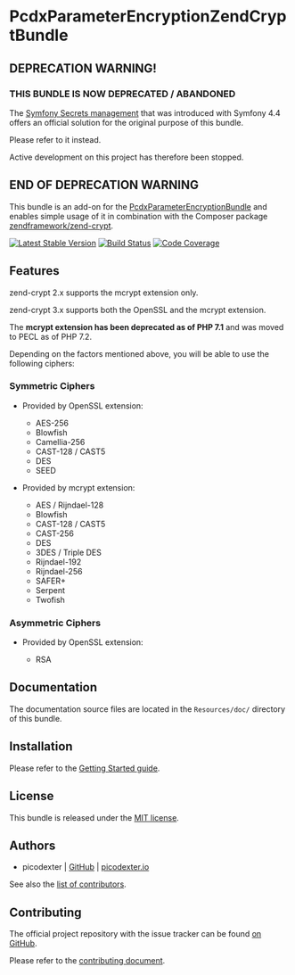 # PcdxParameterEncryptionZendCryptBundle

## DEPRECATION WARNING!

### THIS BUNDLE IS NOW DEPRECATED / ABANDONED

The [Symfony Secrets management](https://symfony.com/doc/current/configuration/secrets.html)
that was introduced with Symfony 4.4 offers an official solution for the
original purpose of this bundle.

Please refer to it instead.

Active development on this project has therefore been stopped.

## END OF DEPRECATION WARNING

This bundle is an add-on for the
[PcdxParameterEncryptionBundle](https://github.com/picodexter/PcdxParameterEncryptionBundle)
and enables simple usage of it in combination with the Composer package
[zendframework/zend-crypt](https://github.com/zendframework/zend-crypt).

[![Latest Stable Version](https://img.shields.io/packagist/v/picodexter/parameter-encryption-zend-crypt-bundle.svg?style=flat)](https://packagist.org/packages/picodexter/parameter-encryption-zend-crypt-bundle)
[![Build Status](https://img.shields.io/travis/picodexter/PcdxParameterEncryptionZendCryptBundle/master.svg?style=flat)](https://travis-ci.org/picodexter/PcdxParameterEncryptionZendCryptBundle)
[![Code Coverage](https://img.shields.io/coveralls/picodexter/PcdxParameterEncryptionZendCryptBundle/master.svg?style=flat)](https://coveralls.io/github/picodexter/PcdxParameterEncryptionZendCryptBundle)

## Features

zend-crypt 2.x supports the mcrypt extension only.

zend-crypt 3.x supports both the OpenSSL and the mcrypt extension.

The **mcrypt extension has been deprecated as of PHP 7.1** and was moved to
PECL as of PHP 7.2.

Depending on the factors mentioned above, you will be able to use the following
ciphers:

### Symmetric Ciphers

*   Provided by OpenSSL extension:

    *   AES-256
    *   Blowfish
    *   Camellia-256
    *   CAST-128 / CAST5
    *   DES
    *   SEED

*   Provided by mcrypt extension:

    *   AES / Rijndael-128
    *   Blowfish
    *   CAST-128 / CAST5
    *   CAST-256
    *   DES
    *   3DES / Triple DES
    *   Rijndael-192
    *   Rijndael-256
    *   SAFER+
    *   Serpent
    *   Twofish

### Asymmetric Ciphers

*   Provided by OpenSSL extension:

    *   RSA

## Documentation

The documentation source files are located in the `Resources/doc/` directory of
this bundle.

## Installation

Please refer to the [Getting Started guide](Resources/doc/getting-started.rst).

## License

This bundle is released under the [MIT license](LICENSE).

## Authors

*   picodexter | [GitHub](https://github.com/picodexter) | [picodexter.io](https://picodexter.io/)

See also the [list of contributors](https://github.com/picodexter/PcdxParameterEncryptionZendCryptBundle/contributors).

## Contributing

The official project repository with the issue tracker can be found
[on GitHub](https://github.com/picodexter/PcdxParameterEncryptionZendCryptBundle).

Please refer to the [contributing document](CONTRIBUTING.md).

